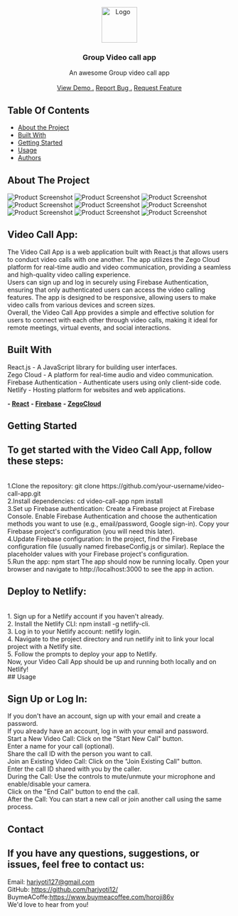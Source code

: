                 
<br/>
<div align="center">
<a href="https://github.com/harjyoti12/vedio-calling-app">
<img src="/project-img/video-camera.png" alt="Logo" width="80" height="80">
</a>
<h3 align="center">Group Video call app</h3>
<p align="center">
An awesome Group video call app

<br/>
<br/>
<a href="https://local-vedio-chat.netlify.app/">View Demo .</a>  
<a href="https://github.com/harjyoti12/vedio-calling-app/issues">Report Bug .</a>
<a href="https://github.com/harjyoti12/vedio-calling-app/pulls">Request Feature</a>
</p>
</div>

## Table Of Contents

- [About the Project](#about-the-project)
- [Built With](#built-with)
- [Getting Started](#getting-started)
- [Usage](#usage)
- [Authors](#authors)

 ## About The Project


![Product Screenshot](/project-img/History%20-%20Google%20Chrome%2009-05-2024%2017_53_56.png)
![Product Screenshot](/project-img/History%20-%20Google%20Chrome%2009-05-2024%2017_54_20.png)
![Product Screenshot](/project-img/History%20-%20Google%20Chrome%2009-05-2024%2017_54_42.png)
![Product Screenshot](/project-img/History%20-%20Google%20Chrome%2009-05-2024%2017_55_07.png)
![Product Screenshot](/project-img/New%20Incognito%20Tab%20-%20Google%20Chrome%2009-05-2024%2017_55_58.png)
![Product Screenshot](/project-img/New%20Incognito%20Tab%20-%20Google%20Chrome%2009-05-2024%2017_56_05.png)
![Product Screenshot](/project-img/New%20Incognito%20Tab%20-%20Google%20Chrome%2009-05-2024%2017_56_21.png)
![Product Screenshot](/project-img/New%20Incognito%20Tab%20-%20Google%20Chrome%2009-05-2024%2017_56_32.png)
![Product Screenshot](/project-img/New%20Incognito%20Tab%20-%20Google%20Chrome%2009-05-2024%2017_56_41.png)


## Video Call App:

The Video Call App is a web application built with React.js that allows users to conduct video calls with one another. The app utilizes the Zego Cloud platform for real-time audio and video communication, providing a seamless and high-quality video calling experience.
<br/>
Users can sign up and log in securely using Firebase Authentication, ensuring that only authenticated users can access the video calling features. The app is designed to be responsive, allowing users to make video calls from various devices and screen sizes.
<br/>
Overall, the Video Call App provides a simple and effective solution for users to connect with each other through video calls, making it ideal for remote meetings, virtual events, and social interactions.
<br/>

 ## Built With

React.js - A JavaScript library for building user interfaces.
<br/>
Zego Cloud - A platform for real-time audio and video communication.
<br/>
Firebase Authentication - Authenticate users using only client-side code.
<br/>
Netlify - Hosting platform for websites and web applications.

**- [React](https://reactjs.org)**
**- [Firebase](https://firebase.google.com/)**
**- [ZegoCloud](https://www.zegocloud.com/)**

 ## Getting Started

## To get started with the Video Call App, follow these steps:
<br/>
1.Clone the repository:
git clone https://github.com/your-username/video-call-app.git
<br/>
2.Install dependencies:
cd video-call-app
npm install
<br/>
3.Set up Firebase authentication:
Create a Firebase project at Firebase Console.
Enable Firebase Authentication and choose the authentication methods you want to use (e.g., email/password, Google sign-in).
Copy your Firebase project's configuration (you will need this later).
<br/>
4.Update Firebase configuration:
In the project, find the Firebase configuration file (usually named firebaseConfig.js or similar).
Replace the placeholder values with your Firebase project's configuration.
<br/>
5.Run the app:
npm start
The app should now be running locally. Open your browser and navigate to http://localhost:3000 to see the app in action.
<br/>

## Deploy to Netlify:
<br/>
1. Sign up for a Netlify account if you haven't already.<br/>
2. Install the Netlify CLI: npm install -g netlify-cli.<br/>
3. Log in to your Netlify account: netlify login.<br/>
4. Navigate to the project directory and run netlify init to link your local project with a Netlify site.<br/>
5. Follow the prompts to deploy your app to Netlify.<br/>
Now, your Video Call App should be up and running both locally and on Netlify!
<br/>
 ## Usage

## Sign Up or Log In:
If you don't have an account, sign up with your email and create a password.
<br/>
If you already have an account, log in with your email and password.<br/>
Start a New Video Call:
Click on the "Start New Call" button.<br/>
Enter a name for your call (optional).<br/>
Share the call ID with the person you want to call.<br/>
Join an Existing Video Call:
Click on the "Join Existing Call" button.<br/>
Enter the call ID shared with you by the caller.<br/>
During the Call:
Use the controls to mute/unmute your microphone and enable/disable your camera.<br/>
Click on the "End Call" button to end the call.<br/>
 After the Call:
You can start a new call or join another call using the same process.

 ## Contact

## If you have any questions, suggestions, or issues, feel free to contact us:

Email: harjyoti127@gmail.com <br/>
GitHub: https://github.com/harjyoti12/ <br/>
BuymeACoffe:https://www.buymeacoffee.com/horoji86v <br/>
We'd love to hear from you!
